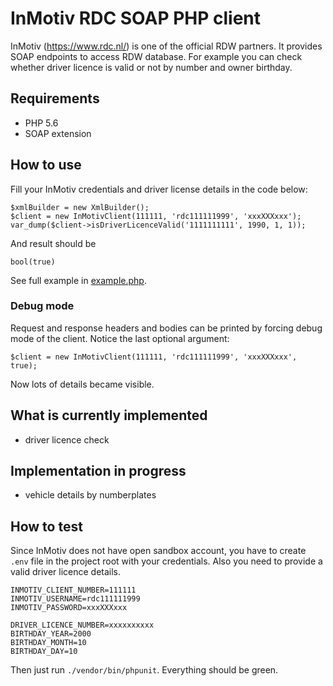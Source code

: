 # InMotiv RDC SOAP PHP client

InMotiv (https://www.rdc.nl/) is one of the official RDW partners. It provides SOAP endpoints to access RDW database.
For example you can check whether driver licence is valid or not by number and owner birthday. 

## Requirements

* PHP 5.6
* SOAP extension

## How to use

Fill your InMotiv credentials and driver license details in the code below: 

```
$xmlBuilder = new XmlBuilder();
$client = new InMotivClient(111111, 'rdc111111999', 'xxxXXXxxx');
var_dump($client->isDriverLicenceValid('1111111111', 1990, 1, 1));
```

And result should be

```
bool(true)
```

See full example in [example.php](example.php).

### Debug mode

Request and response headers and bodies can be printed by forcing debug mode of the client.
Notice the last optional argument:

```
$client = new InMotivClient(111111, 'rdc111111999', 'xxxXXXxxx', true);

```

Now lots of details became visible.

## What is currently implemented

* driver licence check

## Implementation in progress

* vehicle details by numberplates

## How to test

Since InMotiv does not have open sandbox account, you have to create `.env` file in the project root with
your credentials. Also you need to provide a valid driver licence details.

```
INMOTIV_CLIENT_NUMBER=111111
INMOTIV_USERNAME=rdc111111999
INMOTIV_PASSWORD=xxxXXXxxx

DRIVER_LICENCE_NUMBER=xxxxxxxxxx
BIRTHDAY_YEAR=2000
BIRTHDAY_MONTH=10
BIRTHDAY_DAY=10

```

Then just run `./vendor/bin/phpunit`. Everything should be green.
